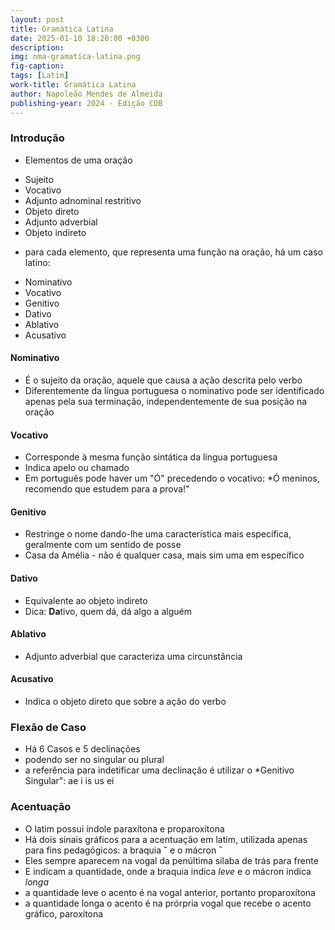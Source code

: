 ```yaml
---
layout: post
title: Gramática Latina
date: 2025-01-10 18:20:00 +0300
description: 
img: nma-gramatica-latina.png
fig-caption: 
tags: [Latim]
work-title: Gramática Latina
author: Napoleão Mendes de Almeida
publishing-year: 2024 - Edição CDB
---
```


### Introdução

* Elementos de uma oração

- Sujeito
- Vocativo
- Adjunto adnominal restritivo
- Objeto direto
- Adjunto adverbial
- Objeto indireto

* para cada elemento, que representa uma função na oração, há um caso latino:

- Nominativo
- Vocativo
- Genitivo
- Dativo
- Ablativo
- Acusativo 

#### Nominativo

* É o sujeito da oração, aquele que causa a ação descrita pelo verbo
* Diferentemente da língua portuguesa o nominativo pode ser identificado apenas pela sua terminação, independentemente de sua posição na oração

#### Vocativo

* Corresponde à mesma função sintática da língua portuguesa
* Indica apelo ou chamado
* Em português pode haver um "Ó" precedendo o vocativo: *Ó meninos, recomendo que estudem para a prova!"

#### Genitivo

* Restringe o nome dando-lhe uma característica mais específica, geralmente com um sentido de posse
* Casa da Amélia - não é qualquer casa, mais sim uma em específico

#### Dativo

* Equivalente ao objeto indireto 
* Dica: **Da**tivo, quem dá, dá algo a alguém

#### Ablativo 

* Adjunto adverbial que caracteriza uma circunstância

#### Acusativo 

* Indica o objeto direto que sobre a ação do verbo


### Flexão de Caso

* Há 6 Casos e 5 declinações
* podendo ser no singular ou plural
* a referência para indetificar uma declinação é utilizar o *Genitivo Singular": ae i is us ei

### Acentuação

* O latim possui índole paraxítona e proparoxítona
* Há dois sinais gráficos para a acentuação em latim, utilizada apenas para fins pedagógicos: a braquia **˘** e o mácron **¯**
* Eles sempre aparecem na vogal da penúltima sílaba de trás para frente
* E indicam a quantidade, onde a braquia indica *leve* e o mácron indica *longa* 
* a quantidade leve o acento é na vogal anterior, portanto proparoxítona
* a quantidade longa o acento é na prórpria vogal que recebe o acento gráfico, paroxítona 



